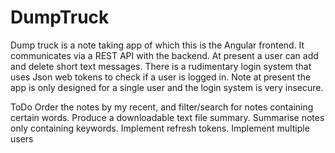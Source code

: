 # DumpTruck
Dump truck is a note taking app of which this is the Angular frontend. It communicates via a REST API with the backend. 
At present a user can add and delete short text messages. There is a rudimentary login system that uses Json web tokens to check if a user is logged in. 
Note at present the app is only designed for a single user and the login system is very insecure. 

ToDo
Order the notes by my recent, and filter/search for notes containing certain words. 
Produce a downloadable text file summary.
Summarise notes only containing keywords.
Implement refresh tokens.
Implement multiple users



